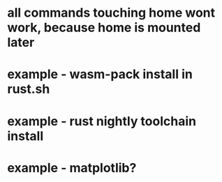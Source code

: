# all commands touching home wont work, because home is mounted later

# example - wasm-pack install in rust.sh
# example - rust nightly toolchain install
# example - matplotlib?

